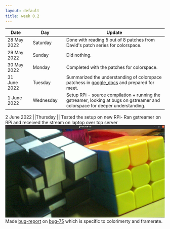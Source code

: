 ```yaml
---
layout: default
title: week 0.2
---
```


|Date        ||Day          ||Update
| -----------|-|------------|-|-------------|
28 May 2022  ||Saturday     || Done with reading 5 out of 8 patches from David's patch series for colorspace.
29 May 2022  ||Sunday       || Did nothing.
30 May 2022  ||Monday       || Completed with the patches for colorspace.
31 June 2022 ||Tuesday      || Summarized the understanding of colorspace patchess in [google_docs](https://docs.google.com/document/d/1x1P3J8vtc83JN5G-cS0LjfZHysOxTfWdUXQ-V4Y7Oik/edit?usp=sharing) and prepared for meet.
1 June 2022  ||Wednesday    || Setup RPi - source compilation + running the gstreamer, looking at bugs on gstreamer and colorspace for deeper understanding.

2 June 2022  ||Thursday     || Tested the setup on new RPi- Ran gstreamer on RPi and received the stream on laptop over tcp server ![(result)](/gsoc/assets/Rpi_setup_test.png) Made [bug-report](https://docs.google.com/document/d/1EpRy-wfIKN9yX9lkTUbFAyxD0B3JFYblNo0q3KZJh4k/edit) on [bug-75](https://bugs.libcamera.org/show_bug.cgi?id=75) which is specific to colorimerty and framerate.

